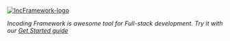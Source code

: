 <a href="http://incframework.com"><img class="aligncenter size-full wp-image-1738" src="http://blog.incframework.com/upload/IncFramework-logo.png" alt="IncFramework-logo" widht="100%" height="auto"  /></a>

<p style="text-align: justify;"><em>Incoding Framework is awesome tool for Full-stack development. Try it with our <a href="https://github.com/IncodingSoftware/get-started">Get Started guide</a></em></p>
